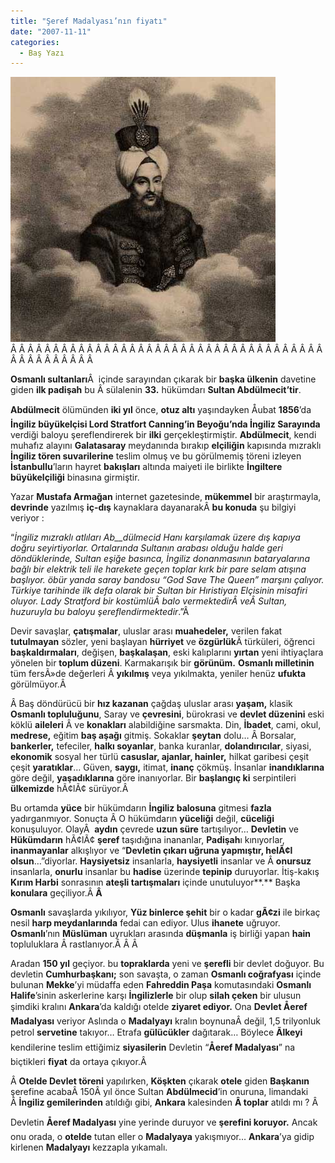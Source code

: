 ```yaml
---
title: "Şeref Madalyası’nın fiyatı"
date: "2007-11-11"
categories: 
  - Baş Yazı
---
```


[![anuh00005.jpg](../uploads/2007/11/anuh00005.jpg)](../uploads/2007/11/anuh00005.jpg "anuh00005.jpg")Â Â Â Â Â Â Â Â Â Â Â Â Â Â Â Â Â Â Â Â Â Â Â Â Â Â Â Â Â Â Â Â Â Â Â Â Â Â Â Â Â Â Â Â Â Â Â 

**Osmanlı sultanları**Â  içinde sarayından çıkarak bir **başka ülkenin** davetine giden **ilk padişah** bu Â sülalenin **33.** hükümdarı **Sultan Abdülmecit’tir**.

**Abdülmecit** ölümünden **iki yıl** önce, **otuz altı** yaşındayken Åubat **1856**’da **İngiliz büyükelçisi Lord Stratfort Canning’in Beyoğu’nda İngiliz Sarayında** verdiği baloyu şereflendirerek bir **ilki** gerçekleştirmiştir. **Abdülmecit**, kendi muhafız alayını **Galatasaray** meydanında bırakıp **elçiliğin** kapısında mızraklı **İngiliz tören suvarilerine** teslim olmuş ve bu görülmemiş töreni izleyen **İstanbullu**’ların hayret **bakışları** altında maiyeti ile birlikte **İngiltere büyükelçiliği** binasına girmiştir.

Yazar **Mustafa Armağan** internet gazetesinde, **mükemmel** bir araştırmayla, **devrinde** yazılmış **iç-dış** kaynaklara dayanarakÂ **bu konuda** şu bilgiyi veriyor :

“_İngiliz mızraklı atlıları Ab__dülmecid Hanı karşılamak üzere dış kapıya doğru seyirtiyorlar. Ortalarında Sultanın arabası olduğu halde geri döndüklerinde, Sultan eşiğe basınca, İngiliz donanmasının bataryalarına bağlı bir elektrik teli ile harekete geçen toplar kırk bir pare selam atışına başlıyor. öbür yanda saray bandosu “God Save The Queen” marşını çalıyor. Türkiye tarihinde ilk defa olarak bir Sultan bir Hıristiyan Elçisinin misafiri oluyor. Lady Stratford bir kostümlüÂ balo vermektedirÂ veÂ Sultan, huzuruyla bu baloyu şereflendirmektedir_.”Â 

Devir savaşlar, **çatışmalar**, uluslar arası **muahedeler,** verilen fakat **tutulmayan** sözler, yeni başlayan **hürriyet** ve **özgürlük**Â türküleri, öğrenci **başkaldırmaları**, değişen, **başkalaşan**, eski kalıplarını **yırtan** yeni ihtiyaçlara yönelen bir **toplum düzeni**. Karmakarışık bir **görünüm.** **Osmanlı milletinin** tüm fersÃ»de değerleri Â **yıkılmış** veya yıkılmakta, yeniler henüz **ufukta** görülmüyor.Â 

Â Baş döndürücü bir **hız kazanan** çağdaş uluslar arası **yaşam,** klasik **Osmanlı topluluğunu**, Saray ve **çevresini**, bürokrasi ve **devlet düzenini** eski köklü **aileleri** Â ve **konakları** alabildiğine sarsmakta. Din, **İbadet**, cami, okul, **medrese,** eğitim **baş aşağı** gitmiş. Sokaklar **şeytan** dolu… Â Borsalar, **bankerler,** tefeciler, **halkı soyanlar**, banka kuranlar, **dolandırıcılar**, siyasi, **ekonomik** sosyal her türlü **casuslar, ajanlar, hainler,** hilkat garibesi çeşit çeşit **yaratıklar**… Güven, **saygı,** itimat, **inanç** çökmüş. İnsanlar **inandıklarına** göre değil, **yaşadıklarına** göre inanıyorlar. Bir **başlangıç ki** serpintileri **ülkemizde** hÃ¢lÃ¢ sürüyor.Â 

Bu ortamda **yüce** bir hükümdarın **İngiliz balosuna** gitmesi **fazla** yadırganmıyor. Sonuçta Â O hükümdarın **yüceliği** değil, **cüceliği** konuşuluyor. OlayÂ  **aydın** çevrede **uzun süre** tartışılıyor… **Devletin** ve **Hükümdarın** hÃ¢lÃ¢ **şeref** taşıdığına inananlar, **Padişah**ı kınıyorlar, **inanmayanlar** alkışlıyor ve “**Devletin çıkarı uğruna yapmıştır, helÃ¢l olsun**…”diyorlar. **Haysiyetsiz** insanlarla, **haysiyetli** insanlar ve Â **onursuz** insanlarla, **onurlu** insanlar bu **hadise** üzerinde **tepinip** duruyorlar. İtiş-kakış **Kırım Harbi** sonrasının **ateşli tartışmaları** içinde unutuluyor**.** Başka **konulara** geçiliyor.Â **Â** 

**Osmanlı** savaşlarda yıkılıyor, **Yüz binlerce şehit** bir o kadar **gÃ¢zi** ile birkaç nesil **harp meydanlarında** fedai can ediyor. Ulus **ihanete** uğruyor. **Osmanlı**’nın **Müslüman** uyrukları arasında **düşmanla** iş birliği yapan **hain** topluluklara Â rastlanıyor.Â Â Â 

Aradan **150 yıl** geçiyor. bu **topraklarda** yeni ve **şerefli** bir devlet doğuyor. Bu devletin **Cumhurbaşkanı;** son savaşta, o zaman **Osmanlı coğrafyası** içinde bulunan **Mekke**’yi müdaffa eden **Fahreddin Paşa** komutasındaki **Osmanlı Halife**’sinin askerlerine karşı **İngilizlerle** bir olup **silah çeken** bir ulusun şimdiki kralını **Ankara**’da kaldığı otelde **ziyaret ediyor.** Ona **Devlet Åeref Madalyası** veriyor Aslında o **Madalyayı** kralın boynunaÂ değil, 1,5 trilyonluk petrol **servetine** takıyor… Etrafa **gülücükler** dağıtarak… Böylece **Ãlkeyi** kendilerine teslim ettiğimiz **siyasilerin** Devletin “**Åeref Madalyası**” na biçtikleri **fiyat** da ortaya çıkıyor.Â 

Â **Otelde Devlet töreni** yapılırken, **Köşkten** çıkarak **otele** giden **Başkanın** şerefine acabaÂ 150Â yıl önce Sultan **Abdülmecid**’in onuruna, limandaki Â **İngiliz gemilerinden** atıldığı gibi, **Ankara** kalesinden **Â toplar** atıldı mı ? Â 

Devletin **Åeref Madalyası** yine yerinde duruyor ve **şerefini koruyor.** Ancak onu orada, o **otelde** tutan eller o **Madalyaya** yakışmıyor… **Ankara**’ya gidip kirlenen **Madalyayı** kezzapla yıkamalı.
